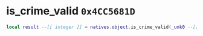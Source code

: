 # is_crime_valid `0x4CC5681D`

```lua
local result --[[ integer ]] = natives.object.is_crime_valid(_unk0 --[[ integer ]])
```